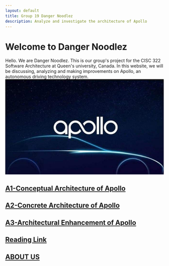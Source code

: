 ```yaml
---
layout: default
title: Group 19 Danger Noodlez
description: Analyze and investigate the architecture of Apollo
---
```


# Welcome to Danger Noodlez
Hello. We are Danger Noodlez. This is our group's project for the CISC 322 Software Architecture at Queen's university, Canada. In this website, we will be discussing, analyzing and making improvements on Apollo, an autonomous driving technology system.
![apollo_logo](./picture/apollo_logo.jfif)

## [A1-Conceptual Architecture of Apollo](./a1_conceptual_architecture.html)

## [A2-Concrete Architecture of Apollo](./a2_concrete_architecture.html)

## [A3-Architectural Enhancement of Apollo](./a3_proposal_for_enhancement.html)

## [Reading Link](./reading_link.html)

## [ABOUT US](./about_us.html)


